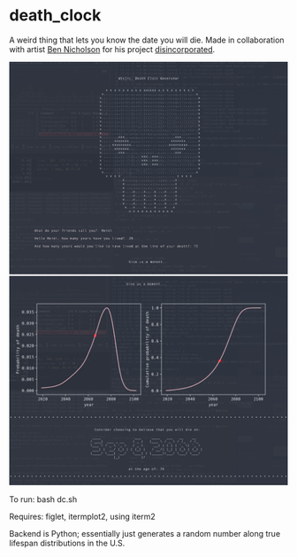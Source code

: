 # death_clock
A weird thing that lets you know the date you will die. Made in collaboration with artist <a href="http://www.brnart.com/">Ben Nicholson</a> for his project <a href = "https://www.disincorporated.me/">disincorporated</a>.

<img src="screenshot_intro.png">
<img src="screenshot_death.png">

To run: bash dc.sh

Requires: figlet, itermplot2, using iterm2

Backend is Python; essentially just generates a random number along true lifespan distributions in the U.S. 
